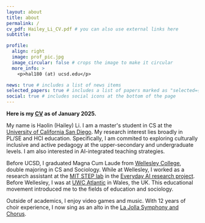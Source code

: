 ```yaml
---
layout: about
title: about
permalink: /
cv_pdf: Hailey_Li_CV.pdf # you can also use external links here
subtitle:

profile:
  align: right
  image: prof_pic.jpg
  image_circular: false # crops the image to make it circular
  more_info: >
    <p>hal180 (at) ucsd.edu</p>

news: true # includes a list of news items
selected_papers: true # includes a list of papers marked as "selected={true}"
social: true # includes social icons at the bottom of the page
---
```


**Here is my [CV](/assets/pdf/Hailey_Li_CV.pdf) as of January 2025.**

My name is Haolin (Hailey) Li. I am a master's student in CS at the [University of California San Diego](https://cse.ucsd.edu/). My research interest lies broadly in PL/SE and HCI education. Specifically, I am commited to exploring culturally inclusive and active pedagogy at the upper-secondary and undergraduate levels. I am also interested in AI-integrated teaching strategies.

Before UCSD, I graduated Magna Cum Laude from [Wellesley College](https://www.wellesley.edu/), double majoring in CS and Sociology. While at Wellesley, I worked as a research assistant at the [MIT STEP lab](https://education.mit.edu/) in the [Everyday AI research project](https://education.mit.edu/project/everyday-ai-for-youth-edai/). Before Wellesley, I was at [UWC Atlantic](https://www.uwcatlantic.org/) in Wales, the UK. This educational movement introduced me to the fields of education and sociology.

Outside of academics, I enjoy video games and music. With 12 years of choir experience, I now sing as an alto in the [La Jolla Symphony and Chorus](https://www.lajollasymphony.com/).
